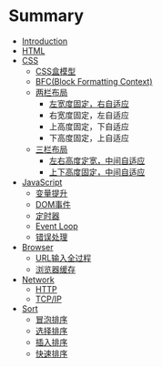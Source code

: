 # Summary

* [Introduction](README.md)
* [HTML](html.md)
* [CSS](css.md)
  * [CSS盒模型](css/csshe-mo-xing.md)
  * [BFC\(Block Formatting Context\)](css/bfcblock-formatting-context.md)
  * [两栏布局](css/liang-lan-bu-ju.md)
    * [左宽度固定，右自适应 ](css/liang-lan-bu-ju/zuo-kuan-du-gu-ding-ff0c-you-zi-shi-ying.md)
    * 右宽度固定，左自适应
    * 上高度固定，下自适应
    * 下高度固定，上自适应
  * [三栏布局](css/san-lan-bu-ju.md)
    * [左右高度定宽，中间自适应](css/san-lan-bu-ju/zuo-you-ding-kuan-ff0c-zhong-jian-zi-shi-ying.md)
    * [上下高度固定，中间自适应](css/san-lan-bu-ju/shang-xia-gao-du-gu-ding-ff0c-zhong-jian-zi-shi-ying.md)
* [JavaScript](javascript.md)
  * [变量提升](javascript/bian-liang-ti-sheng.md)
  * [DOM事件](javascript/domshi-jian.md)
  * [定时器](javascript/ding-shi-qi-gong-zuo-ji-zhi.md)
  * [Event Loop](javascript/event-loop.md)
  * [错误处理](javascript/cuo-wu-chu-li.md)
* [Browser](browser.md)
  * [URL输入全过程](browser/urlshu-ru-quan-guo-cheng.md)
  * [浏览器缓存](browser/liu-lan-qi-huan-cun.md)
* [Network](ji-suan-ji-wang-luo.md)
  * [HTTP](browser/http.md)
  * [TCP/IP](browser/tcpip.md)
* [Sort](sort.md)
  * [冒泡排序](sort/mao-pao-pai-xu.md)
  * [选择排序](sort/xuan-ze-pai-xu.md)
  * [插入排序](sort/cha-ru-pai-xu.md)
  * [快速排序](sort/kuai-su-pai-xu.md)

